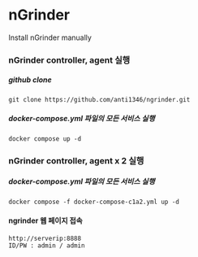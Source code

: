 # nGrinder
Install nGrinder manually

### nGrinder controller, agent 실행
##### github clone
```
git clone https://github.com/anti1346/ngrinder.git
```
##### docker-compose.yml 파일의 모든 서비스 실행
```
docker compose up -d
```

### nGrinder controller, agent x 2 실행
##### docker-compose.yml 파일의 모든 서비스 실행
```
docker compose -f docker-compose-c1a2.yml up -d
```

#### ngrinder 웹 페이지 접속
```
http://serverip:8888
ID/PW : admin / admin
```
